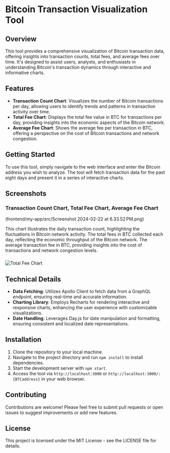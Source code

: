 # Bitcoin Transaction Visualization Tool

## Overview

This tool provides a comprehensive visualization of Bitcoin transaction data, offering insights into transaction counts, total fees, and average fees over time. It's designed to assist users, analysts, and enthusiasts in understanding Bitcoin's transaction dynamics through interactive and informative charts.

## Features

- **Transaction Count Chart**: Visualizes the number of Bitcoin transactions per day, allowing users to identify trends and patterns in transaction activity over time.
- **Total Fee Chart**: Displays the total fee value in BTC for transactions per day, providing insights into the economic aspects of the Bitcoin network.
- **Average Fee Chart**: Shows the average fee per transaction in BTC, offering a perspective on the cost of Bitcoin transactions and network congestion.

## Getting Started

To use this tool, simply navigate to the web interface and enter the Bitcoin address you wish to analyze. The tool will fetch transaction data for the past eight days and present it in a series of interactive charts.

## Screenshots

### Transaction Count Chart, Total Fee Chart, Average Fee Chart
(frontend/my-app/src/Screenshot 2024-02-22 at 6.33.52 PM.png)

This chart illustrates the daily transaction count, highlighting the fluctuations in Bitcoin network activity.
The total fees in BTC collected each day, reflecting the economic throughput of the Bitcoin network.
The average transaction fee in BTC, providing insights into the cost of transactions and network congestion levels.

### 
![Total Fee Chart](path/to/total-fee-chart.png)

 

## Technical Details

- **Data Fetching**: Utilizes Apollo Client to fetch data from a GraphQL endpoint, ensuring real-time and accurate information.
- **Charting Library**: Employs Recharts for rendering interactive and responsive charts, enhancing the user experience with customizable visualizations.
- **Date Handling**: Leverages Day.js for date manipulation and formatting, ensuring consistent and localized date representations.

## Installation

1. Clone the repository to your local machine.
2. Navigate to the project directory and run `npm install` to install dependencies.
3. Start the development server with `npm start`.
4. Access the tool via `http://localhost:3000` or `http://localhost:3000/:{BTCaddress}`  in your web browser.


## Contributing

Contributions are welcome! Please feel free to submit pull requests or open issues to suggest improvements or add new features.

## License

This project is licensed under the MIT License - see the LICENSE file for details.

